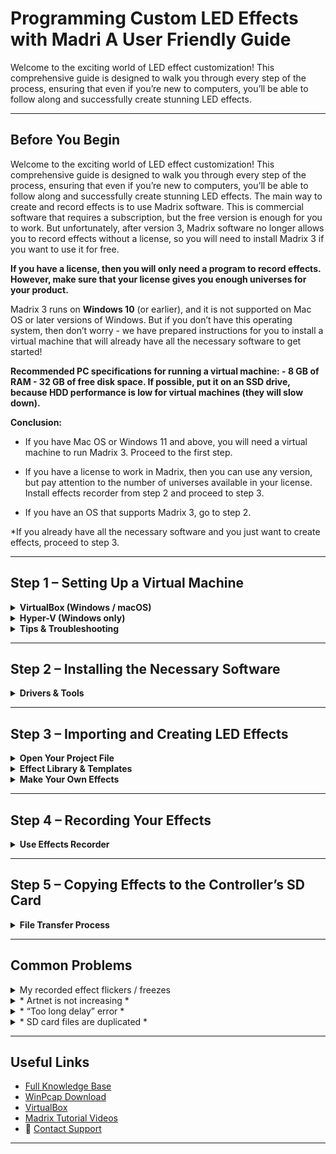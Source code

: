 # Programming Custom LED Effects with Madri A User Friendly Guide
Welcome to the exciting world of LED effect customization! This comprehensive guide is designed to walk you through every step of the process, ensuring that even if you’re new to computers, you’ll be able to follow along and successfully create stunning LED effects.

---

## Before You Begin

Welcome to the exciting world of LED effect customization! This comprehensive guide is designed to walk you through every step of the process, ensuring that even if you’re new to computers, you’ll be able to follow along and successfully create stunning LED effects.
The main way to create and record effects is to use Madrix software. This is commercial software that requires a subscription, but the free version is enough for you to work. But unfortunately, after version 3, Madrix software no longer allows you to record effects without a license, so you will need to install Madrix 3 if you want to use it for free.


**If you have a license, then you will only need a program to record effects. However, make sure that your license gives you enough universes for your product.**

Madrix 3 runs on **Windows 10** (or earlier), and it is not supported on Mac OS or later versions of Windows. But if you don’t have this operating system, then don’t worry - we have prepared instructions for you to install a virtual machine that will already have all the necessary software to get started!

**Recommended PC specifications for running a virtual machine: - 8 GB of RAM - 32 GB of free disk space. If possible, put it on an SSD drive, because HDD performance is low for virtual machines (they will slow down).**

**Conclusion:**

* If you have Mac OS or Windows 11 and above, you will need a virtual machine to run Madrix 3. Proceed to the first step.

* If you have a license to work in Madrix, then you can use any version, but pay attention to the number of universes available in your license. Install effects recorder from step 2 and proceed to step 3.

* If you have an OS that supports Madrix 3, go to step 2.

*If you already have all the necessary software and you just want to create effects, proceed to step 3.

---

##  Step 1 – Setting Up a Virtual Machine 

<details>
<summary><strong>VirtualBox (Windows / macOS)</strong></summary>

* Download and install [VirtualBox](https://www.virtualbox.org/wiki/Downloads)  
* Recommended specs:
  * 8GB RAM
  * 32GB free disk space (preferably SSD)

* Steps:
  1. Download our prebuilt Windows 10 `.ova` image
  2. Open VirtualBox → Import Appliance
  3. Load `.ova` file and finish import
  4. Launch the VM

<!-- IMAGE PLACEHOLDER: VirtualBox import screen -->

> ⏳ First boot may be slow due to system updates (especially on HDDs).

</details>

<details>
<summary><strong>Hyper-V (Windows only)</strong></summary>

* Open **Turn Windows Features On or Off**  
* Enable **Hyper-V**, click OK, restart PC

* If Hyper-V is missing (common on Windows Home), run `hyperv.bat` as Administrator.

* Steps:
  1. Download `.vmcz` file
  2. Double-click → Import Virtual Machine
  3. Launch the VM

<!-- IMAGE PLACEHOLDER: Hyper-V import screen -->

> 🗝️ Default VM password: `etereshop`  
> 🎥 [Video Tutorial](https://www.youtube.com/watch?v=iJGeNG-NsPo)

</details>

<details>
<summary><strong>Tips & Troubleshooting</strong></summary>

* Configure RAM & CPU via: `VM → Settings → Memory / Processor`  
* To share drives:  
  - Connect → Show Options → Local Resources → Drives  
  - Choose USB or system drives

* Common issues:
  - Reduce VM RAM if total system memory is ≤ 8GB
  - Avoid running heavy apps in background while VM is active

<!-- IMAGE PLACEHOLDER: Hyper-V settings screen -->

</details>

---

##  Step 2 – Installing the Necessary Software 

<details>
<summary><strong>Drivers & Tools</strong></summary>

* Skip this if you used our preinstalled VM  
* Otherwise, install:

1. **Microsoft Visual C++ 2013 (x64 or x86)**  
2. **WinPcap**  
   - ⚠️ Must uninstall any **Npcap** version first  
3. **Madrix 3**  
   - Request from [sales@etereshop.com](mailto:sales@etereshop.com)  
4. **Effects Recorder**  
   - Just unzip and run

<!-- IMAGE PLACEHOLDER: msinfo32 system check -->

🎥 [Video Tutorial](https://www.youtube.com/watch?v=dO-x0v_YKjU)

</details>

---

##  Step 3 – Importing and Creating LED Effects 

<details>
<summary><strong>Open Your Project File</strong></summary>

* After your order, you receive an `.msz` Madrix file  
* Open via:
  - Double-click `.msz`  
  - OR Madrix → File → Open Setup

📧 Missing your file? Contact [sales@etereshop.com](mailto:sales@etereshop.com)

<!-- IMAGE PLACEHOLDER: Madrix project screen -->

</details>

<details>
<summary><strong>Effect Library & Templates</strong></summary>

* [Download the Library](https://drive.google.com/open?id=1n6zfrZB7e-kuGIrPIW2Oox5tQg4fkwhc)  
* [Watch tutorial](https://www.youtube.com/watch?v=fwkRx998_QM)  

</details>

<details>
<summary><strong>Make Your Own Effects</strong></summary>

* Create visuals using Madrix  
* Add **text** to effects → [Video](https://www.youtube.com/watch?v=D7ihn3LcXHc)  
* Experiment with **3D effects** → [Video](https://www.youtube.com/watch?v=fwkRx998_QM)

> ⚠️ Always close Madrix fully before loading a new project to avoid bugs.

</details>

---

##  Step 4 – Recording Your Effects 

<details>
<summary><strong>Use Effects Recorder</strong></summary>

1. Run `VS_PcapSniffer.exe`  
2. Select correct network adapter  
3. Click **Start Recording**  
4. If Artnet = 0, stop and try a different device

🎥 [Recording Tutorial](https://www.youtube.com/watch?v=ZZECUX7TrQk)

<!-- IMAGE PLACEHOLDER: Recorder UI and Artnet rising -->

> ⚠️ Trial version records only ~1 minute (due to blackout protection)

</details>

---

##  Step 5 – Copying Effects to the Controller’s SD Card 

<details>
<summary><strong>File Transfer Process</strong></summary>

* Power off product and remove SD card  
* Copy `.txt` effects to SD  
  - Format: `S1.txt`, `S5_logo.txt`, etc.  
  - Keep `config.txt` present  
* Reinsert card → Power on

📁 Folder can also contain backups or notes (ignored by controller)

<!-- IMAGE PLACEHOLDER: SD card structure -->

</details>

---

##  Common Problems 

<details>
<summary> My recorded effect flickers / freezes </summary>

✅ Reinstall **correct version** of WinPcap  
🔁 See [Step 2](#step-2--installing-the-necessary-software)

</details>

<details>
<summary>* Artnet is not increasing *</summary>

🛠️ Go to `Madrix → Preferences → Device Manager → ArtNet`  
☑️ Enable ArtNet output

</details>

<details>
<summary>* “Too long delay” error *</summary>

📶 Happens with **Wi-Fi** connections  
🔌 Use a **wired** Ethernet cable instead

</details>

<details>
<summary>* SD card files are duplicated *</summary>

⚠️ Always power down device **before** removing the SD card to avoid corruption.

</details>

---

##  Useful Links 

* [Full Knowledge Base](https://etereshop.zohodesk.com/portal/en/kb/articles/programming-of-led-effects-via-madrix)  
* [WinPcap Download](https://www.winpcap.org/install/default.htm)  
* [VirtualBox](https://www.virtualbox.org/wiki/Downloads)  
* [Madrix Tutorial Videos](https://www.youtube.com/@etereshop)  
* 📩 [Contact Support](mailto:sales@etereshop.com)

---
